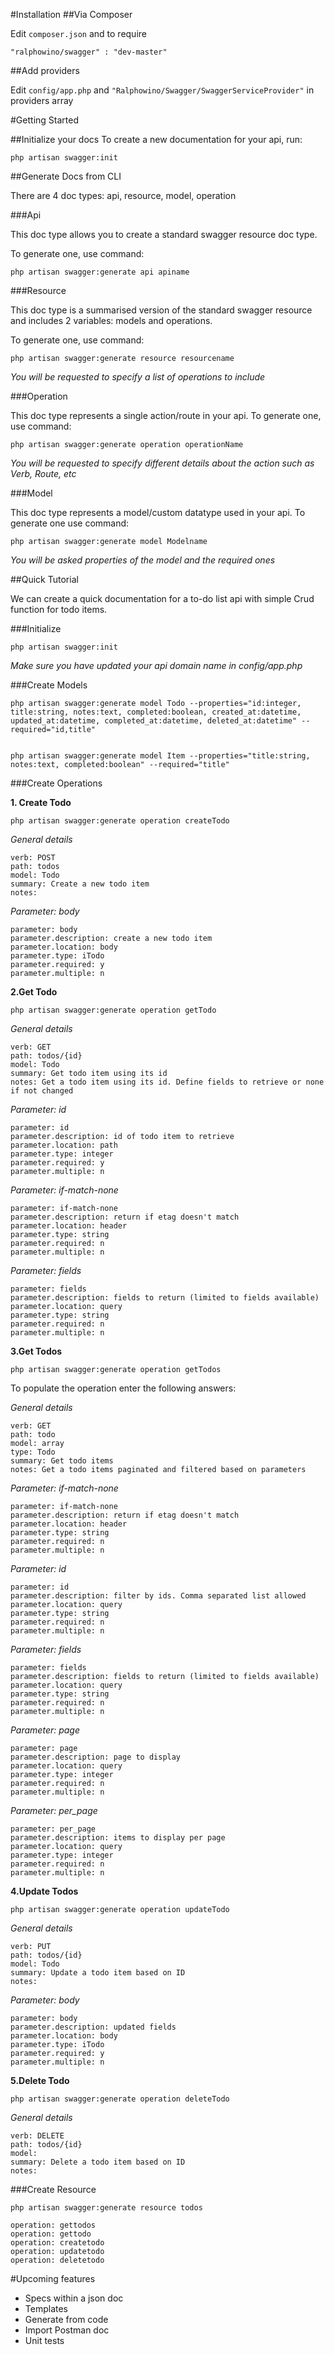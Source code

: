 #Installation
##Via Composer

Edit `composer.json` and to require

    "ralphowino/swagger" : "dev-master"

##Add providers 

Edit `config/app.php` and  `"Ralphowino/Swagger/SwaggerServiceProvider"` in providers array

#Getting Started

##Initialize your docs
To create a new documentation for your api, run:
    
    php artisan swagger:init

##Generate Docs from CLI

There are 4 doc types: api, resource, model, operation

###Api

This doc type allows you to create a standard swagger resource doc type.

To generate one, use command:

    php artisan swagger:generate api apiname
    
###Resource

This doc type is a summarised version of the standard swagger resource and includes 2 variables: models and operations.

To generate one, use command:

    php artisan swagger:generate resource resourcename
    
*You will be requested to specify a list of operations to include*

###Operation

This doc type represents a single action/route in your api. To generate one, use command:

    php artisan swagger:generate operation operationName
    
*You will be requested to specify different details about the action such as Verb, Route, etc*

###Model

This doc type represents a model/custom datatype used in your api. To generate one use command:

    php artisan swagger:generate model Modelname
    
*You will be asked properties of the model and the required ones*


##Quick Tutorial

We can create a quick documentation for a to-do list api with simple Crud function for todo items.

###Initialize
    
    php artisan swagger:init
    
*Make sure you have updated your api domain name in config/app.php*

###Create Models

    php artisan swagger:generate model Todo --properties="id:integer, title:string, notes:text, completed:boolean, created_at:datetime, updated_at:datetime, completed_at:datetime, deleted_at:datetime" --required="id,title"


    php artisan swagger:generate model Item --properties="title:string, notes:text, completed:boolean" --required="title"
    
###Create Operations

**1. Create Todo**

    php artisan swagger:generate operation createTodo
    
*General details*

    verb: POST
    path: todos
    model: Todo
    summary: Create a new todo item
    notes:
    
*Parameter: body*

    parameter: body
    parameter.description: create a new todo item
    parameter.location: body
    parameter.type: iTodo
    parameter.required: y
    parameter.multiple: n
    
    
    
**2.Get Todo**

    php artisan swagger:generate operation getTodo

*General details*
    
    verb: GET
    path: todos/{id}
    model: Todo
    summary: Get todo item using its id
    notes: Get a todo item using its id. Define fields to retrieve or none if not changed

*Parameter: id*

    parameter: id
    parameter.description: id of todo item to retrieve
    parameter.location: path
    parameter.type: integer
    parameter.required: y
    parameter.multiple: n
    
*Parameter: if-match-none*

    parameter: if-match-none
    parameter.description: return if etag doesn't match
    parameter.location: header
    parameter.type: string
    parameter.required: n
    parameter.multiple: n
    
    
*Parameter: fields*

    parameter: fields
    parameter.description: fields to return (limited to fields available)
    parameter.location: query
    parameter.type: string
    parameter.required: n
    parameter.multiple: n

**3.Get Todos**

    php artisan swagger:generate operation getTodos

To populate the operation enter the following answers:

*General details*

    verb: GET
    path: todo
    model: array
    type: Todo
    summary: Get todo items
    notes: Get a todo items paginated and filtered based on parameters

*Parameter: if-match-none*

    parameter: if-match-none
    parameter.description: return if etag doesn't match
    parameter.location: header
    parameter.type: string
    parameter.required: n
    parameter.multiple: n
    
*Parameter: id*

    parameter: id
    parameter.description: filter by ids. Comma separated list allowed
    parameter.location: query
    parameter.type: string
    parameter.required: n
    parameter.multiple: n
    
    
*Parameter: fields*

    parameter: fields
    parameter.description: fields to return (limited to fields available)
    parameter.location: query
    parameter.type: string
    parameter.required: n
    parameter.multiple: n
    
    
*Parameter: page*

    parameter: page
    parameter.description: page to display
    parameter.location: query
    parameter.type: integer
    parameter.required: n
    parameter.multiple: n


*Parameter: per_page*

    parameter: per_page
    parameter.description: items to display per page
    parameter.location: query
    parameter.type: integer
    parameter.required: n
    parameter.multiple: n


**4.Update Todos**

    php artisan swagger:generate operation updateTodo
    
*General details*

    verb: PUT
    path: todos/{id}
    model: Todo
    summary: Update a todo item based on ID
    notes:
    
*Parameter: body*

    parameter: body
    parameter.description: updated fields
    parameter.location: body
    parameter.type: iTodo
    parameter.required: y
    parameter.multiple: n


**5.Delete Todo**

    php artisan swagger:generate operation deleteTodo
    
*General details*

    verb: DELETE
    path: todos/{id}
    model: 
    summary: Delete a todo item based on ID
    notes:

###Create Resource

    php artisan swagger:generate resource todos
    
    operation: gettodos
    operation: gettodo
    operation: createtodo
    operation: updatetodo
    operation: deletetodo
    
#Upcoming features
- Specs within a json doc
- Templates
- Generate from code
- Import Postman doc
- Unit tests
